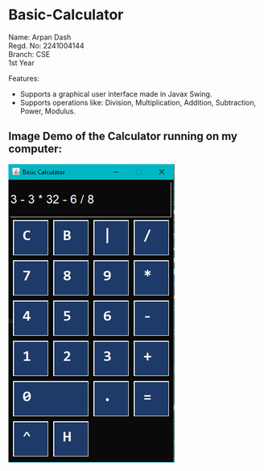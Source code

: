 # Basic-Calculator

Name: Arpan Dash<br>
Regd. No: 2241004144<br>
Branch: CSE<br>
1st Year<br>

Features:
- Supports a graphical user interface made in Javax Swing.
- Supports operations like: Division, Multiplication, Addition, Subtraction, Power, Modulus.

## Image Demo of the Calculator running on my computer:
![This is the demo image](Equation.PNG)

